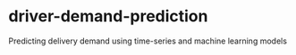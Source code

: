 # driver-demand-prediction
Predicting delivery demand using time-series and machine learning models
